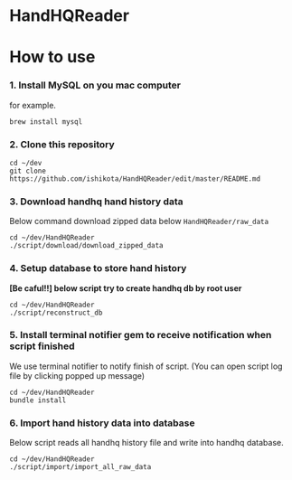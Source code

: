 # HandHQReader
# How to use
### 1. Install MySQL on you mac computer
for example.
```
brew install mysql
```

### 2. Clone this repository
```
cd ~/dev
git clone https://github.com/ishikota/HandHQReader/edit/master/README.md
```

### 3. Download handhq hand history data
Below command download zipped data below `HandHQReader/raw_data`
```
cd ~/dev/HandHQReader
./script/download/download_zipped_data
```

### 4. Setup database to store hand history
**[Be caful!!] below script try to create handhq db by root user**
```
cd ~/dev/HandHQReader
./script/reconstruct_db
```

### 5. Install terminal notifier gem to receive notification when script finished
We use terminal notifier to notify finish of script.
(You can open script log file by clicking popped up message)
```
cd ~/dev/HandHQReader
bundle install
```

### 6. Import hand history data into database
Below script reads all handhq history file and write into handhq database.
```
cd ~/dev/HandHQReader
./script/import/import_all_raw_data
```
